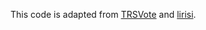 This code is adapted from [TRSVote](https://github.com/airlanggasusanto/TRS-Vote) and [lirisi](https://github.com/zbohm/lirisi). 